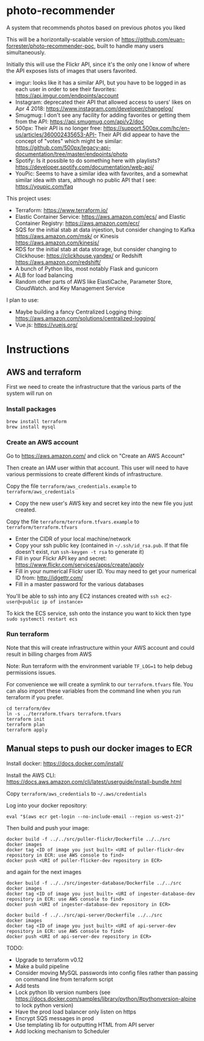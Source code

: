 # photo-recommender
A system that recommends photos based on previous photos you liked

This will be a horizontally-scalable version of https://github.com/euan-forrester/photo-recommender-poc, built to handle many users simultaneously.

Initially this will use the Flickr API, since it's the only one I know of where the API exposes lists of images that users favorited.

- imgur: looks like it has a similar API, but you have to be logged in as each user in order to see their favorites: https://api.imgur.com/endpoints/account
- Instagram: deprecated their API that allowed access to users' likes on Apr 4 2018: https://www.instagram.com/developer/changelog/
- Smugmug: I don't see any facility for adding favorites or getting them from the API: https://api.smugmug.com/api/v2/doc
- 500px: Their API is no longer free: https://support.500px.com/hc/en-us/articles/360002435653-API- Their API did appear to have the concept of "votes" which might be similar: https://github.com/500px/legacy-api-documentation/tree/master/endpoints/photo 
- Spotify: Is it possible to do something here with playlists? https://developer.spotify.com/documentation/web-api/
- YouPic: Seems to have a similar idea with favorites, and a somewhat similar idea with stars, although no public API that I see: https://youpic.com/faq

This project uses:

- Terraform: https://www.terraform.io/
- Elastic Container Service: https://aws.amazon.com/ecs/ and Elastic Container Registry: https://aws.amazon.com/ecr/
- SQS for the initial stab at data injestion, but consider changing to Kafka https://aws.amazon.com/msk/ or Kinesis https://aws.amazon.com/kinesis/
- RDS for the initial stab at data storage, but consider changing to Clickhouse: https://clickhouse.yandex/ or Redshift https://aws.amazon.com/redshift/
- A bunch of Python libs, most notably Flask and gunicorn
- ALB for load balancing
- Random other parts of AWS like ElastiCache, Parameter Store, CloudWatch. and Key Management Service

I plan to use:

- Maybe building a fancy Centralized Logging thing: https://aws.amazon.com/solutions/centralized-logging/
- Vue.js: https://vuejs.org/

# Instructions

## AWS and terraform

First we need to create the infrastructure that the various parts of the system will run on

### Install packages

```
brew install terraform
brew install mysql
```

### Create an AWS account

Go to https://aws.amazon.com/ and click on "Create an AWS Account"

Then create an IAM user within that account. This user will need to have various permissions to create different kinds of infrastructure.

Copy the file `terraform/aws_credentials.example` to `terraform/aws_credentials`
- Copy the new user's AWS key and secret key into the new file you just created.

Copy the file `terraform/terraform.tfvars.example` to `terraform/terraform.tfvars` 
- Enter the CIDR of your local machine/network
- Copy your ssh public key (contained in `~/.ssh/id_rsa.pub`. If that file doesn't exist, run `ssh-keygen -t rsa` to generate it)
- Fill in your Flickr API key and secret: https://www.flickr.com/services/apps/create/apply
- Fill in your numerical Flickr user ID. You may need to get your numerical ID from: http://idgettr.com/
- Fill in a master password for the various databases

You'll be able to ssh into any EC2 instances created with `ssh ec2-user@<public ip of instance>`

To kick the ECS service, ssh onto the instance you want to kick then type `sudo systemctl restart ecs`

### Run terraform

Note that this will create infrastructure within your AWS account and could result in billing charges from AWS

Note: Run terraform with the environment variable `TF_LOG=1` to help debug permissions issues.

For convenience we will create a symlink to our `terraform.tfvars` file. You can also import these variables from the command line when you run terraform if you prefer.

```
cd terraform/dev
ln -s ../terraform.tfvars terraform.tfvars
terraform init
terraform plan
terraform apply
```

## Manual steps to push our docker images to ECR

Install docker: https://docs.docker.com/install/

Install the AWS CLI: https://docs.aws.amazon.com/cli/latest/userguide/install-bundle.html

Copy `terraform/aws_credentials` to `~/.aws/credentials`

Log into your docker repository:

```
eval "$(aws ecr get-login --no-include-email --region us-west-2)"
```

Then build and push your image:

```
docker build -f ../../src/puller-flickr/Dockerfile ../../src
docker images
docker tag <ID of image you just built> <URI of puller-flickr-dev repository in ECR: use AWS console to find>
docker push <URI of puller-flicker-dev repository in ECR>
```

and again for the next images

```
docker build -f ../../src/ingester-database/Dockerfile ../../src
docker images
docker tag <ID of image you just built> <URI of ingester-database-dev repository in ECR: use AWS console to find>
docker push <URI of ingester-database-dev repository in ECR>
```

```
docker build -f ../../src/api-server/Dockerfile ../../src
docker images
docker tag <ID of image you just built> <URI of api-server-dev repository in ECR: use AWS console to find>
docker push <URI of api-server-dev repository in ECR>
```

TODO:

- Upgrade to terraform v0.12
- Make a build pipeline
- Consider moving MySQL passwords into config files rather than passing on command line from terraform script
- Add tests
- Lock python lib version numbers (see https://docs.docker.com/samples/library/python/#pythonversion-alpine to lock python version)
- Have the prod load balancer only listen on https
- Encrypt SQS messages in prod
- Use templating lib for outputting HTML from API server
- Add locking mechanism to Scheduler

